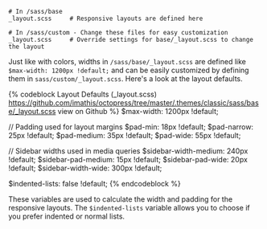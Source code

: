     # In /sass/base
    _layout.scss     # Responsive layouts are defined here

    # In /sass/custom - Change these files for easy customization
    _layout.scss     # Override settings for base/_layout.scss to change the layout

Just like with colors, widths in `/sass/base/_layout.scss` are defined like `$max-width: 1200px !default;` and can be easily customized
by defining them in `sass/custom/_layout.scss`. Here's a look at the layout defaults.

{% codeblock Layout Defaults (_layout.scss) https://github.com/imathis/octopress/tree/master/.themes/classic/sass/base/_layout.scss view on Github %}
$max-width: 1200px !default;

// Padding used for layout margins
$pad-min: 18px !default;
$pad-narrow: 25px !default;
$pad-medium: 35px !default;
$pad-wide: 55px !default;

// Sidebar widths used in media queries
$sidebar-width-medium: 240px !default;
$sidebar-pad-medium: 15px !default;
$sidebar-pad-wide: 20px !default;
$sidebar-width-wide: 300px !default;

$indented-lists: false !default;
{% endcodeblock %}

These variables are used to calculate the width and padding for the responsive layouts. The `$indented-lists` variable allows you to
choose if you prefer indented or normal lists.
